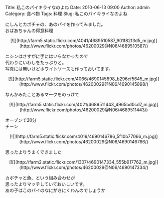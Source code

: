 Title: 私このパイキライなのよね
Date: 2010-06-13 09:00
Author: admin
Category: 食べ物
Tags: 料理
Slug: 私このパイキライなのよね

にしんとカボチャの、あのパイを作ってみました。  
おばあちゃんの得意料理

<p>
<center>
[![](http://farm5.static.flickr.com/4041/4689510587_901f82f3d5_m.jpg)](http://www.flickr.com/photos/46200029@N06/4689510587/)

</center>
  
ニシンはさすがに手にはいらなかったので  
代わりにいわしをたっぷりと。  
写真には無いけどホワイトソースも作っておいてます。

</p>
<p>
<center>
[![](http://farm5.static.flickr.com/4066/4690145898_b296cf5645_m.jpg)](http://www.flickr.com/photos/46200029@N06/4690145898/)

</center>
  
なんかみたことあるマークをのっけて

</p>
<p>
<center>
[![](http://farm5.static.flickr.com/4021/4689511443_4965bd0cd7_m.jpg)](http://www.flickr.com/photos/46200029@N06/4689511443/)

</center>
  
オーブンで20分  
チーン

</p>
<p>
<center>
[![](http://farm5.static.flickr.com/4019/4690146786_5f10b77066_m.jpg)](http://www.flickr.com/photos/46200029@N06/4690146786/)

</center>
  
思ったよりうまくできました

</p>
<p>
<center>
[![](http://farm2.static.flickr.com/1307/4690147334_555b917762_m.jpg)](http://www.flickr.com/photos/46200029@N06/4690147334/)

</center>
  
カボチャと魚、という組み合わせが  
思ったよりマッチしていておいしいです。  
あの子はこのパイのなにがきにくわんのでしょうか

</p>

